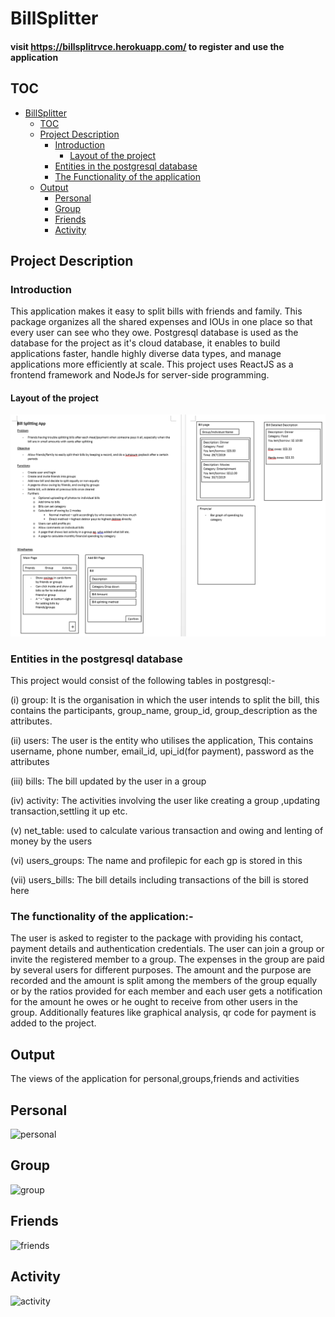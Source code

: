 # BillSplitter

#### visit https://billsplitrvce.herokuapp.com/ to register and use the application

## TOC

- [BillSplitter](#billsplitter)
  - [TOC](#toc)
  - [Project Description](#project-description)
    - [Introduction](#introduction)
      - [Layout of the project](#layout-of-the-project)
    - [Entities in the postgresql database](#entities-in-the-postgresql-database)
    - [The Functionality of the application](#the-functionality-of-the-application)
  - [Output](#output)
    - [Personal](#personal)
    - [Group](#group)
    - [Friends](#friends)
    - [Activity](#activity)

## Project Description

### Introduction

This application makes it easy to split bills with friends and family. This package organizes all the shared expenses and IOUs in one place so that every user can see who they owe.
Postgresql database is used as the database for the project as it's cloud database, it enables to build applications faster, handle highly diverse data types, and manage applications more efficiently at scale. This project uses ReactJS as a frontend framework and NodeJs for server-side programming.

#### Layout of the project

![layout_project](layout_project.PNG)

### Entities in the postgresql database

This project would consist of the following tables in postgresql:-

(i) group: It is the organisation in which the user intends to split the bill, this contains the participants, group_name, group_id, group_description as the attributes.

(ii) users: The user is the entity who utilises the application, This contains username, phone number, email_id, upi_id(for payment), password as the attributes

(iii) bills: The bill updated by the user in a group

(iv) activity: The activities involving the user like creating a group ,updating transaction,settling it up etc.

(v) net_table: used to calculate various transaction and owing and lenting of money by the users

(vi) users_groups: The name and profilepic for each gp is stored in this

(vii) users_bills: The bill details including transactions of the bill is stored here

### The functionality of the application:-

The user is asked to register to the package with providing his contact, payment details and authentication credentials. The user can join a group or invite the registered member to a group. The expenses in the group are paid by several users for different purposes. The amount and the purpose are recorded and the amount is split among the members of the group equally or by the ratios provided for each member and each user gets a notification for the amount he owes or he ought to receive from other users in the group. Additionally features like graphical analysis, qr code for payment is added to the project.

## Output

The views of the application for personal,groups,friends and activities

## Personal

![personal](https://res.cloudinary.com/dusrowd5k/image/upload/v1605532320/WhatsApp_Image_2020-11-16_at_6.38.53_PM_3_iyo4pb.jpg)

## Group

![group](https://res.cloudinary.com/dusrowd5k/image/upload/v1605532320/WhatsApp_Image_2020-11-16_at_6.38.53_PM_2_vlzhij.jpg)

## Friends

![friends](https://res.cloudinary.com/dusrowd5k/image/upload/v1605532320/WhatsApp_Image_2020-11-16_at_6.38.53_PM_1_efzres.jpg)

## Activity

![activity](https://res.cloudinary.com/dusrowd5k/image/upload/v1605532320/WhatsApp_Image_2020-11-16_at_6.38.53_PM_j5ld2g.jpg)
